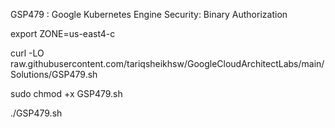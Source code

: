 GSP479 :  Google Kubernetes Engine Security: Binary Authorization 

export ZONE=us-east4-c

curl -LO raw.githubusercontent.com/tariqsheikhsw/GoogleCloudArchitectLabs/main/Solutions/GSP479.sh

sudo chmod +x GSP479.sh

./GSP479.sh
